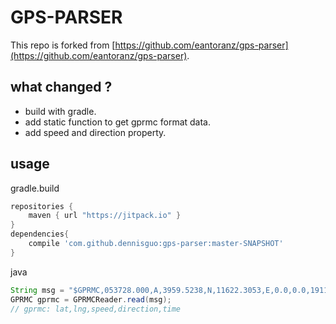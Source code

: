 # GPS-PARSER

This repo is forked from [https://github.com/eantoranz/gps-parser](https://github.com/eantoranz/gps-parser).

## what changed ?

- build with gradle.
- add static function to get gprmc format data.
- add speed and direction property.

## usage 

gradle.build

```gradle
repositories {
    maven { url "https://jitpack.io" }
}
dependencies{
    compile 'com.github.dennisguo:gps-parser:master-SNAPSHOT'
}
```

java
```java
String msg = "$GPRMC,053728.000,A,3959.5238,N,11622.3053,E,0.0,0.0,191118,5.9,W,A*18";
GPRMC gprmc = GPRMCReader.read(msg);
// gprmc: lat,lng,speed,direction,time
```